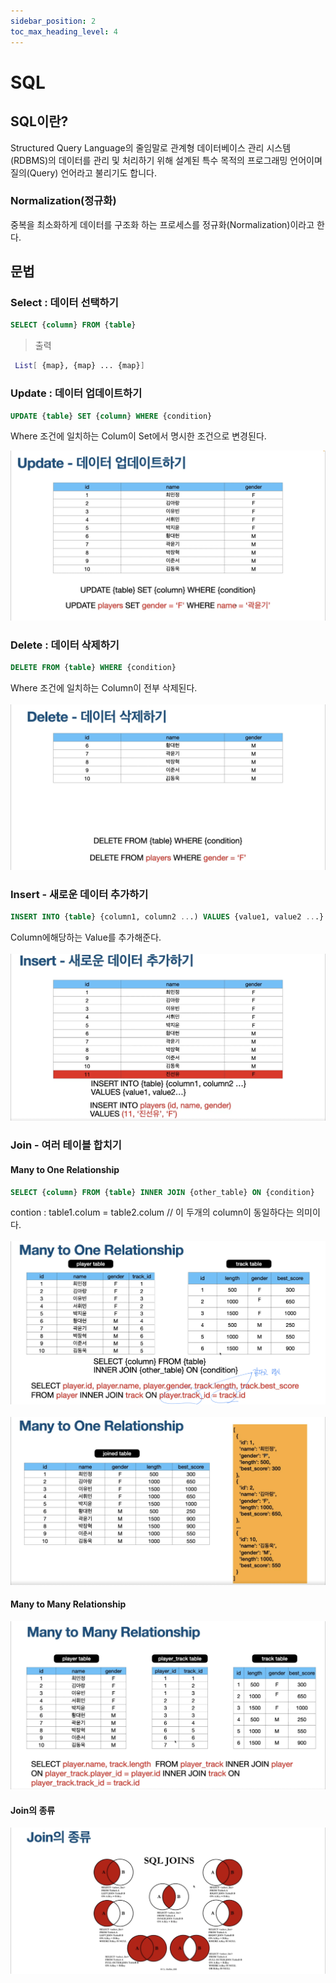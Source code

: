 ```yaml
---
sidebar_position: 2
toc_max_heading_level: 4
---
```


# SQL 
## SQL이란?
Structured Query Language의 줄임말로 관계형 데이터베이스 관리 시스템(RDBMS)의 데이터를 관리 및 처리하기 위해 설계된 특수 목적의 프로그래밍 언어이며 질의(Query) 언어라고 불리기도 합니다.

### Normalization(정규화)
중복을 최소화하게 데이터를 구조화 하는 프로세스를 정규화(Normalization)이라고 한다.
## 문법
### Select : 데이터 선택하기 

```sql
SELECT {column} FROM {table}
```
> 출력

```bash
 List[ {map}, {map} ... {map}] 
```
### Update : 데이터 업데이트하기
```sql
UPDATE {table} SET {column} WHERE {condition}
```
Where 조건에 일치하는 Colum이 Set에서 명시한 조건으로 변경된다.

![SQLupdate](./img/sql/sql_update.jpeg)

### Delete : 데이터 삭제하기 
```sql
DELETE FROM {table} WHERE {condition}
```
Where 조건에 일치하는 Column이 전부 삭제된다.<br></br>
![SQLDelete](./img/sql/sql_delete.jpeg)
### Insert - 새로운 데이터 추가하기
```sql
INSERT INTO {table} {column1, column2 ...) VALUES {value1, value2 ...}
```
Column에해당하는 Value를 추가해준다.<br></br>
![SQLInsert](./img/sql/sql_insert.jpeg)

### Join - 여러 테이블 합치기 
#### Many to One Relationship
```sql
SELECT {column} FROM {table} INNER JOIN {other_table} ON {condition}
```
contion : table1.colum = table2.colum // 이 두개의 column이 동일하다는 의미이다.<br></br>
![SQLjoin](./img/sql/sql_join.jpeg)<br></br>
![SQLjoinResult](./img/sql/sql_join_result.jpeg)
#### Many to Many Relationship
![SQLjoinResultManyToMany](./img/sql/sql_join_result_many_to_many.jpeg)
#### Join의 종류
![SQLKindOfJoin](./img/sql/sql_kind_of_join.jpeg)<br></br>
